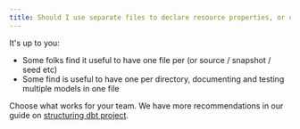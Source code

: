 ```yaml
---
title: Should I use separate files to declare resource properties, or one large file?
---
```

It's up to you:
- Some folks find it useful to have one file per <Term id="model" /> (or source / snapshot / seed etc)
- Some find is useful to have one per directory, documenting and testing multiple models in one file

Choose what works for your team. We have more recommendations in our guide on [structuring dbt project](https://discourse.getdbt.com/t/how-we-structure-our-dbt-projects/355).
